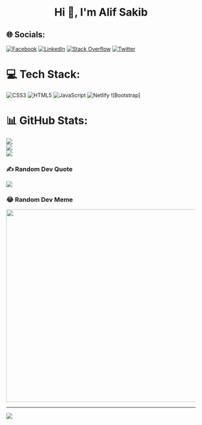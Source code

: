 <h1 align="center">Hi 👋, I'm Alif Sakib</h1>

## 🌐 Socials:
[![Facebook](https://img.shields.io/badge/Facebook-%231877F2.svg?logo=Facebook&logoColor=white)](https://facebook.com/alif.sakib.1671) [![LinkedIn](https://img.shields.io/badge/LinkedIn-%230077B5.svg?logo=linkedin&logoColor=white)](https://linkedin.com/in/alif-sakib-224002207) [![Stack Overflow](https://img.shields.io/badge/-Stackoverflow-FE7A16?logo=stack-overflow&logoColor=white)](https://stackoverflow.com/users/19575727) [![Twitter](https://img.shields.io/badge/Twitter-%231DA1F2.svg?logo=Twitter&logoColor=white)](https://twitter.com/SavageS35) 

# 💻 Tech Stack:
![CSS3](https://img.shields.io/badge/css3-%231572B6.svg?style=for-the-badge&logo=css3&logoColor=white) ![HTML5](https://img.shields.io/badge/html5-%23E34F26.svg?style=for-the-badge&logo=html5&logoColor=white) ![JavaScript](https://img.shields.io/badge/javascript-%23323330.svg?style=for-the-badge&logo=javascript&logoColor=%23F7DF1E) ![Netlify](https://img.shields.io/badge/netlify-%23000000.svg?style=for-the-badge&logo=netlify&logoColor=#00C7B7) ![Bootstrap]
# 📊 GitHub Stats:
![](https://github-readme-stats.vercel.app/api?username=AlifSakib&theme=dark&hide_border=true&include_all_commits=false&count_private=false)<br/>
![](https://github-readme-streak-stats.herokuapp.com/?user=AlifSakib&theme=dark&hide_border=true)<br/>
![](https://github-readme-stats.vercel.app/api/top-langs/?username=AlifSakib&theme=dark&hide_border=true&include_all_commits=false&count_private=false&layout=compact)

### ✍️ Random Dev Quote
![](https://quotes-github-readme.vercel.app/api?type=horizontal&theme=radical)

### 😂 Random Dev Meme
<img src="https://random-memer.herokuapp.com/" width="512px"/>

---
[![](https://visitcount.itsvg.in/api?id=AlifSakib&icon=2&color=0)](https://visitcount.itsvg.in)
